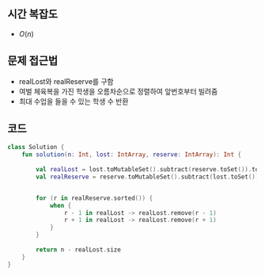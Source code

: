 ## 시간 복잡도
 - $O(n)$

## 문제 접근법
 - realLost와 realReserve를 구함
 - 여벌 체육복을 가진 학생을 오름차순으로 정렬하여 앞번호부터 빌려줌
 - 최대 수업을 들을 수 있는 학생 수 반환

## 코드

```kotlin
class Solution {
    fun solution(n: Int, lost: IntArray, reserve: IntArray): Int {
        
        val realLost = lost.toMutableSet().subtract(reserve.toSet()).toMutableSet()
        val realReserve = reserve.toMutableSet().subtract(lost.toSet()).toMutableSet()


        for (r in realReserve.sorted()) {
            when {
                r - 1 in realLost -> realLost.remove(r - 1)  
                r + 1 in realLost -> realLost.remove(r + 1)  
            }
        }
        
        return n - realLost.size
    }
}
```